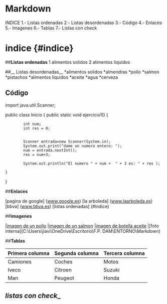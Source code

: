 # Markdown
INDICE
1.- Listas ordenadas
2.- Listas desordenadas
3.- Código
4.- Enlaces
5.- Imagenes
6.- Tablas
7.- Listas con check
# **indice** {#indice}

##__Listas ordenadas__
1 alimentos solidos
2 alimentos liquidos

##__ Listas desordenadas__
*alimentos solidos 
    *almendras
    *pollo
    *salmon
    *pistachos
*alimentos liquidos
    *aceite
    *agua
    *cerveza

## __Código__
import java.util.Scanner;

public class Inicio {
    public static void ejercicio1() {

			int num;
			int res = 0;
			
					
			Scanner entrada=new Scanner(System.in);
			System.out.print("dame un numero entero: ");
			num = entrada.nextInt();
			res = num+3;
			
			System.out.println("El numero " + num +  " + 3 es: " + res );	

	}
}
 
##__Enlaces__

  [pagina de google] (www.google.es)
  [la arboleda] (www.laarboleda.es)
  [bbva] (www.bbva.es)
  [listas ordenadas] (#indice)


##__imagenes__

|[imagen de un pollo](http://c.files.bbci.co.uk/12C50/production/_103908867_pollo.jpg)
|[imagen de un salmon](https://www.gastronomiavasca.net/uploads/image/file/3268/salmon.jpg)
|[imagen de botella aceite](https://img.freepik.com/fotos-premium/aceite-cocina-botella-plastico-blanco_35712-553.jpg?w=2000)
|[foto interna](C:\Users\jiavi\OneDrive\Escritorio\F.P. DAM\ENTORNO\Markdown)


##__Tablas__

| Primera columna | Segunda columna | Tercera columna |
| -- | -- | -- |
| Camiones | Coches | Motos |
| Iveco | Citroen | Suzuki |
| Man | Peugeot | Honda |

## _listas con check__




  
